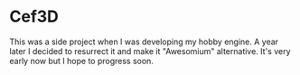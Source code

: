 # Cef3D

This was a side project when I was developing my hobby engine. A year later I decided to resurrect it and make it "Awesomium" alternative.
It's very early now but I hope to progress soon.